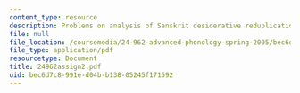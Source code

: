 ```yaml
---
content_type: resource
description: Problems on analysis of Sanskrit desiderative reduplication.
file: null
file_location: /coursemedia/24-962-advanced-phonology-spring-2005/bec6d7c8991ed04bb13805245f171592_24962assign2.pdf
file_type: application/pdf
resourcetype: Document
title: 24962assign2.pdf
uid: bec6d7c8-991e-d04b-b138-05245f171592
---
```

